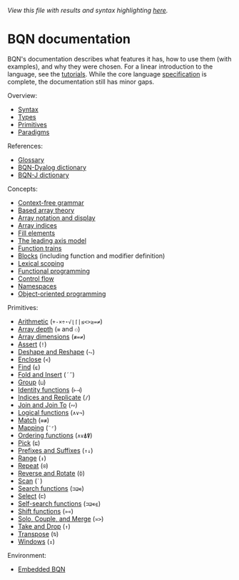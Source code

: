 *View this file with results and syntax highlighting [here](https://mlochbaum.github.io/BQN/doc/index.html).*

# BQN documentation

BQN's documentation describes what features it has, how to use them (with examples), and why they were chosen. For a linear introduction to the language, see the [tutorials](../tutorial/README.md). While the core language [specification](../spec/README.md) is complete, the documentation still has minor gaps.

Overview:
- [Syntax](syntax.md)
- [Types](types.md)
- [Primitives](primitive.md)
- [Paradigms](paradigms.md)

References:
- [Glossary](glossary.md)
- [BQN-Dyalog dictionary](fromDyalog.md)
- [BQN-J dictionary](fromJ.md)

Concepts:
- [Context-free grammar](context.md)
- [Based array theory](based.md)
- [Array notation and display](arrayrepr.md)
- [Array indices](indices.md)
- [Fill elements](fill.md)
- [The leading axis model](leading.md)
- [Function trains](train.md)
- [Blocks](block.md) (including function and modifier definition)
- [Lexical scoping](lexical.md)
- [Functional programming](functional.md)
- [Control flow](control.md)
- [Namespaces](namespace.md)
- [Object-oriented programming](oop.md)

Primitives:
- [Arithmetic](arithmetic.md) (`+-×÷⋆√⌊⌈|≤<>≥=≠`)
- [Array depth](depth.md) (`≡` and `⚇`)
- [Array dimensions](shape.md) (`≢=≠`)
- [Assert](assert.md) (`!`)
- [Deshape and Reshape](reshape.md) (`⥊`)
- [Enclose](enclose.md) (`<`)
- [Find](find.md) (`⍷`)
- [Fold and Insert](fold.md) (`´˝`)
- [Group](group.md) (`⊔`)
- [Identity functions](identity.md) (`⊢⊣`)
- [Indices and Replicate](replicate.md) (`/`)
- [Join and Join To](join.md) (`∾`)
- [Logical functions](logic.md) (`∧∨¬`)
- [Match](match.md) (`≡≢`)
- [Mapping](map.md) (`¨⌜`)
- [Ordering functions](order.md) (`∧∨⍋⍒`)
- [Pick](pick.md) (`⊑`)
- [Prefixes and Suffixes](prefixes.md) (`↑↓`)
- [Range](range.md) (`↕`)
- [Repeat](repeat.md) (`⍟`)
- [Reverse and Rotate](reverse.md) (`⌽`)
- [Scan](scan.md) (`` ` ``)
- [Search functions](search.md) (`⊐⊒∊`)
- [Select](select.md) (`⊏`)
- [Self-search functions](selfcmp.md) (`⊐⊒∊⍷`)
- [Shift functions](shift.md) (`»«`)
- [Solo, Couple, and Merge](couple.md) (`≍>`)
- [Take and Drop](take.md) (`↑`)
- [Transpose](transpose.md) (`⍉`)
- [Windows](windows.md) (`↕`)

Environment:
- [Embedded BQN](embed.md)
